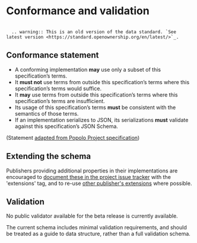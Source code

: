 Conformance and validation
===========================

```eval_rst

  .. warning:: This is an old version of the data standard. `See latest version <https://standard.openownership.org/en/latest/>`_.
```

## Conformance statement

* A conforming implementation **may** use only a subset of this specification’s terms.
* It **must not** use terms from outside this specification’s terms where this specification’s terms would suffice.
* It **may** use terms from outside this specification’s terms where this specification’s terms are insufficient.
* Its usage of this specification’s terms **must** be consistent with the semantics of those terms.
* If an implementation serializes to JSON, its serializations **must** validate against this specification’s JSON Schema.

(Statement [adapted from Popolo Project specification](http://www.popoloproject.com/specs/#conformance))

## Extending the schema

Publishers providing additional properties in their implementations are encouraged to [document these in the project issue tracker](https://github.com/openownership/data-standard/issues/) with the 'extensions' tag, and to re-use [other publisher's extensions](https://github.com/openownership/data-standard/issues?q=is%3Aissue+label%3Aextension) where possible.

## Validation

No public validator available for the beta release is currently available.

The current schema includes minimal validation requirements, and should be treated as a guide to data structure, rather than a full validation schema. 